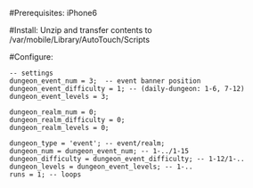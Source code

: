 #Prerequisites:
iPhone6

#Install:
Unzip and transfer contents to 
/var/mobile/Library/AutoTouch/Scripts

#Configure:
```
-- settings
dungeon_event_num = 3;  -- event banner position
dungeon_event_difficulty = 1; -- (daily-dungeon: 1-6, 7-12)
dungeon_event_levels = 3;

dungeon_realm_num = 0;
dungeon_realm_difficulty = 0;
dungeon_realm_levels = 0;

dungeon_type = 'event'; -- event/realm;
dungeon_num = dungeon_event_num; -- 1-../1-15
dungeon_difficulty = dungeon_event_difficulty; -- 1-12/1-..
dungeon_levels = dungeon_event_levels; -- 1-..
runs = 1; -- loops
```
